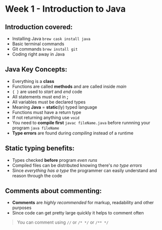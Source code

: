 # Week 1 - Introduction to Java
## Introduction covered:
- Installing Java `brew cask install java`
- Basic terminal commands
- Git commands `brew install git`
- Coding right away in Java

## Java Key Concepts:
- Everything is a **class**
- Functions are called **methods** and are called inside *main*
- `{ }` are used to *start* and *end* code
- All statements must end in **;** 
- All variables must be declared types 
- Meaning **Java** = **static**(ly) typed language
- Functions must have a return type
- If not returning anything use `void`
- You need to **compile first** `javac fileName.java` before runnning your program `java fileName`
- **Type errors** are found during *compiling* instead of a runtime

## Static typing benefits: 
- Types checked **before** program *even runs*
- Compiled files can be distributed knowing there's *no type errors*
- Since *everything has a type* the programmer can easily understand and reason through the code

## Comments about commenting:
- **Comments** are *highly recommended* for markup, readability and other purposes
- Since code can get pretty large quickly it helps to comment often
> You can comment using `//` or `/* */` or `/** */`


